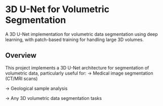 # 3D U-Net for Volumetric Segmentation

A 3D U-Net implementation for volumetric data segmentation using deep learning, with patch-based training for handling large 3D volumes.

## Overview

This project implements a 3D U-Net architecture for segmentation of volumetric data, particularly useful for:
-> Medical image segmentation (CT/MRI scans)

-> Geological sample analysis

-> Any 3D volumetric data segmentation tasks

